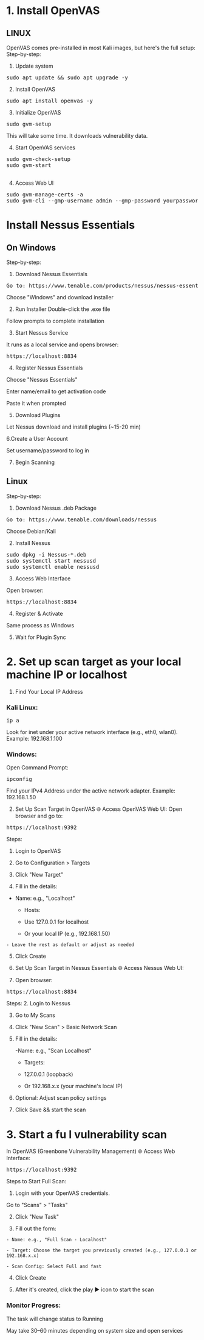 # 1. Install OpenVAS 

## LINUX
OpenVAS comes pre-installed in most Kali images, but here's the full setup:
 Step-by-step:
 1. Update system
<pre>sudo apt update && sudo apt upgrade -y</pre>
 2. Install OpenVAS
<pre>sudo apt install openvas -y</pre>
 3. Initialize OpenVAS
<pre>sudo gvm-setup</pre>
This will take some time. It downloads vulnerability data.

 4. Start OpenVAS services
<pre>
sudo gvm-check-setup
sudo gvm-start

</pre>
 4. Access Web UI
<pre>sudo gvm-manage-certs -a
sudo gvm-cli --gmp-username admin --gmp-password yourpassword
</pre>

# Install Nessus Essentials

## On Windows

Step-by-step:
 1. Download Nessus Essentials

<pre>Go to: https://www.tenable.com/products/nessus/nessus-essentials</pre>
Choose "Windows" and download installer

 2. Run Installer
Double-click the .exe file

Follow prompts to complete installation

 3. Start Nessus Service

It runs as a local service and opens browser:
<pre>https://localhost:8834</pre>

 4. Register Nessus Essentials

Choose "Nessus Essentials"

Enter name/email to get activation code

Paste it when prompted

 5. Download Plugins

Let Nessus download and install plugins (~15-20 min)

6.Create a User Account

Set username/password to log in

 7. Begin Scanning

## Linux
Step-by-step:
 1. Download Nessus .deb Package

<pre>Go to: https://www.tenable.com/downloads/nessus</pre>

Choose Debian/Kali

 2. Install Nessus
<pre>sudo dpkg -i Nessus-*.deb
sudo systemctl start nessusd
sudo systemctl enable nessusd
</pre>

 3. Access Web Interface

Open browser:


<pre>https://localhost:8834</pre>

 4. Register & Activate

Same process as Windows

 5. Wait for Plugin Sync


# 2. Set up scan target as your local machine IP or localhost
1. Find Your Local IP Address
### Kali Linux:
<pre>ip a</pre>
Look for inet under your active network interface (e.g., eth0, wlan0). Example: 192.168.1.100

### Windows:
Open Command Prompt:
<pre>ipconfig</pre>
Find your IPv4 Address under the active network adapter. Example: 192.168.1.50

2. Set Up Scan Target in OpenVAS
🌐 Access OpenVAS Web UI:
Open browser and go to:
<pre>https://localhost:9392</pre>
Steps:
 1. Login to OpenVAS

 2. Go to Configuration > Targets

 3. Click "New Target"

 4. Fill in the details:

   - Name: e.g., "Localhost"

     - Hosts:

      - Use 127.0.0.1 for localhost

     - Or your local IP (e.g., 192.168.1.50)

    - Leave the rest as default or adjust as needed

 5. Click Create

 3. Set Up Scan Target in Nessus Essentials
🌐 Access Nessus Web UI:
  1. Open browser:
<pre>https://localhost:8834</pre>
 Steps:
  2. Login to Nessus

  3. Go to My Scans

  4. Click "New Scan" > Basic Network Scan

  5. Fill in the details:

     -Name: e.g., "Scan Localhost"

     - Targets:

      - 127.0.0.1 (loopback)

      - Or 192.168.x.x (your machine's local IP)

  6. Optional: Adjust scan policy settings

  7. Click Save && start the scan

# 3. Start a fu l vulnerability scan
In OpenVAS (Greenbone Vulnerability Management)
🌐 Access Web Interface:
<pre>https://localhost:9392</pre>

 Steps to Start Full Scan:
  1. Login with your OpenVAS credentials.

Go to "Scans" > "Tasks"

  2. Click "New Task"

  3. Fill out the form:

    - Name: e.g., "Full Scan - Localhost"

    - Target: Choose the target you previously created (e.g., 127.0.0.1 or 192.168.x.x)

    - Scan Config: Select Full and fast

  4. Click Create

  5. After it's created, click the play ▶️ icon to start the scan

### Monitor Progress:
The task will change status to Running

May take 30–60 minutes depending on system size and open services



